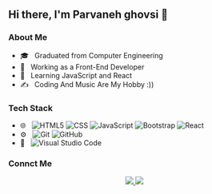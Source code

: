 <h2>Hi there, I'm Parvaneh ghovsi 👋</h2>

<h3>About Me</h3>

- 🎓 &nbsp; Graduated from Computer Engineering
- 💼 &nbsp; Working as a Front-End Developer
- 🌱 &nbsp; Learning JavaScript and React
- ✍️ &nbsp; Coding And Music Are My Hobby :))


<h3> Tech Stack</h3>

- 🌐 &nbsp;
  ![HTML5](https://img.shields.io/badge/-HTML5-333333?style=flat&logo=HTML5)
  ![CSS](https://img.shields.io/badge/-CSS-333333?style=flat&logo=CSS3&logoColor=1572B6)
  ![JavaScript](https://img.shields.io/badge/-JavaScript-333333?style=flat&logo=javascript)
  ![Bootstrap](https://img.shields.io/badge/-Bootstrap-333333?style=flat&logo=bootstrap&logoColor=563D7C)
  ![React](https://img.shields.io/badge/-React-333333?style=flat&logo=react)
- ⚙️ &nbsp;
  ![Git](https://img.shields.io/badge/-Git-333333?style=flat&logo=git)
  ![GitHub](https://img.shields.io/badge/-GitHub-333333?style=flat&logo=github)
- 🔧 &nbsp;
  ![Visual Studio Code](https://img.shields.io/badge/-Visual%20Studio%20Code-333333?style=flat&logo=visual-studio-code&logoColor=007ACC)

<h3> Connct Me </h3>

<p align="center">
  <a href="https://instagram.com/rad_front/">
    <img src="https://img.shields.io/badge/Instagram-@Rad_Front-red?style=flat&logo=instagram" />
  </a>
   <a href="https://t.me/aminkhoy78/">
    <img src="https://img.shields.io/badge/Gmail-@pghovsi@gmail.com-blue?style=flat&logo=gmail" />
  </a>
</p>

